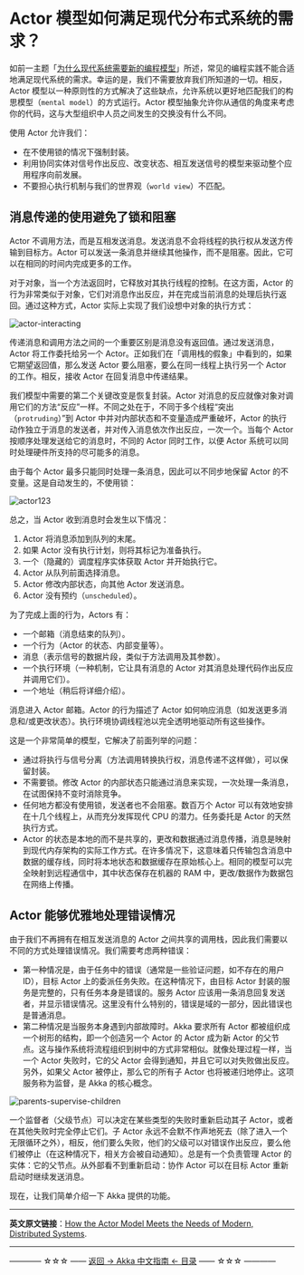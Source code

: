 # Actor 模型如何满足现代分布式系统的需求？
如前一主题「[为什么现代系统需要新的编程模型](https://github.com/guobinhit/akka-guide/blob/master/articles/actors-motivation.md)」所述，常见的编程实践不能合适地满足现代系统的需求。幸运的是，我们不需要放弃我们所知道的一切。相反，Actor 模型以一种原则性的方式解决了这些缺点，允许系统以更好地匹配我们的构思模型（`mental model`）的方式运行。Actor 模型抽象允许你从通信的角度来考虑你的代码，这与大型组织中人员之间发生的交换没有什么不同。

使用 Actor 允许我们：

- 在不使用锁的情况下强制封装。
- 利用协同实体对信号作出反应、改变状态、相互发送信号的模型来驱动整个应用程序向前发展。
- 不要担心执行机制与我们的世界观（`world view`）不匹配。

## 消息传递的使用避免了锁和阻塞

Actor 不调用方法，而是互相发送消息。发送消息不会将线程的执行权从发送方传输到目标方。Actor 可以发送一条消息并继续其他操作，而不是阻塞。因此，它可以在相同的时间内完成更多的工作。

对于对象，当一个方法返回时，它释放对其执行线程的控制。在这方面，Actor 的行为非常类似于对象，它们对消息作出反应，并在完成当前消息的处理后执行返回。通过这种方式，Actor 实际上实现了我们设想中对象的执行方式：

![actor-interacting](https://github.com/guobinhit/akka-guide/blob/master/images/actor-intro/actor-interacting.png)

传递消息和调用方法之间的一个重要区别是消息没有返回值。通过发送消息，Actor 将工作委托给另一个 Actor。正如我们在「调用栈的假象」中看到的，如果它期望返回值，那么发送 Actor 要么阻塞，要么在同一线程上执行另一个 Actor 的工作。相反，接收 Actor 在回复消息中传递结果。

我们模型中需要的第二个关键改变是恢复封装。Actor 对消息的反应就像对象对调用它们的方法“反应”一样。不同之处在于，不同于多个线程“突出（`protruding`）”到 Actor 中并对内部状态和不变量造成严重破坏，Actor 的执行动作独立于消息的发送者，并对传入消息依次作出反应，一次一个。当每个 Actor 按顺序处理发送给它的消息时，不同的 Actor 同时工作，以便 Actor 系统可以同时处理硬件所支持的尽可能多的消息。

由于每个 Actor 最多只能同时处理一条消息，因此可以不同步地保留 Actor 的不变量。这是自动发生的，不使用锁：

![actor123](https://github.com/guobinhit/akka-guide/blob/master/images/actor-intro/actor123.png)

总之，当 Actor 收到消息时会发生以下情况：

 1. Actor 将消息添加到队列的末尾。
 2. 如果 Actor 没有执行计划，则将其标记为准备执行。
 3. 一个（隐藏的）调度程序实体获取 Actor 并开始执行它。
 4. Actor 从队列前面选择消息。
 5. Actor 修改内部状态，向其他 Actor 发送消息。
 6. Actor 没有预约（`unscheduled`）。

为了完成上面的行为，Actors 有：

- 一个邮箱（消息结束的队列）。
- 一个行为（Actor 的状态、内部变量等）。
- 消息（表示信号的数据片段，类似于方法调用及其参数）。
- 一个执行环境（一种机制，它让具有消息的 Actor 对其消息处理代码作出反应并调用它们）。
- 一个地址（稍后将详细介绍）。

消息进入 Actor 邮箱。Actor 的行为描述了 Actor 如何响应消息（如发送更多消息和/或更改状态）。执行环境协调线程池以完全透明地驱动所有这些操作。

这是一个非常简单的模型，它解决了前面列举的问题：

- 通过将执行与信号分离（方法调用转换执行权，消息传递不这样做），可以保留封装。
- 不需要锁。修改 Actor 的内部状态只能通过消息来实现，一次处理一条消息，在试图保持不变时消除竞争。
- 任何地方都没有使用锁，发送者也不会阻塞。数百万个 Actor 可以有效地安排在十几个线程上，从而充分发挥现代 CPU 的潜力。任务委托是 Actor 的天然执行方式。
- Actor 的状态是本地的而不是共享的，更改和数据通过消息传播，消息是映射到现代内存架构的实际工作方式。在许多情况下，这意味着只传输包含消息中数据的缓存线，同时将本地状态和数据缓存在原始核心上。相同的模型可以完全映射到远程通信中，其中状态保存在机器的 RAM 中，更改/数据作为数据包在网络上传播。

## Actor 能够优雅地处理错误情况
由于我们不再拥有在相互发送消息的 Actor 之间共享的调用栈，因此我们需要以不同的方式处理错误情况。我们需要考虑两种错误：

- 第一种情况是，由于任务中的错误（通常是一些验证问题，如不存在的用户 ID），目标 Actor 上的委派任务失败。在这种情况下，由目标 Actor 封装的服务是完整的，只有任务本身是错误的。服务 Actor 应该用一条消息回复发送者，并显示错误情况。这里没有什么特别的，错误是域的一部分，因此错误也是普通消息。
- 第二种情况是当服务本身遇到内部故障时。Akka 要求所有 Actor 都被组织成一个树形的结构，即一个创造另一个 Actor 的 Actor 成为新 Actor 的父节点。这与操作系统将流程组织到树中的方式非常相似。就像处理过程一样，当一个 Actor 失败时，它的父 Actor 会得到通知，并且它可以对失败做出反应。另外，如果父 Actor 被停止，那么它的所有子 Actor 也将被递归地停止。这项服务称为监督，是 Akka 的核心概念。


![parents-supervise-children](https://github.com/guobinhit/akka-guide/blob/master/images/actor-intro/parents-supervise-children.png)

一个监督者（父级节点）可以决定在某些类型的失败时重新启动其子 Actor，或者在其他失败时完全停止它们。子 Actor 永远不会默不作声地死去（除了进入一个无限循环之外），相反，他们要么失败，他们的父级可以对错误作出反应，要么他们被停止（在这种情况下，相关方会被自动通知）。总是有一个负责管理 Actor 的实体：它的父节点。从外部看不到重新启动：协作 Actor 可以在目标 Actor 重新启动时继续发送消息。

现在，让我们简单介绍一下 Akka 提供的功能。

----------

**英文原文链接**：[How the Actor Model Meets the Needs of Modern, Distributed Systems](https://doc.akka.io/docs/akka/current/guide/actors-intro.html).

----------

———— ☆☆☆ —— [返回 -> Akka 中文指南 <- 目录](https://github.com/guobinhit/akka-guide/blob/master/README.md) —— ☆☆☆ ————